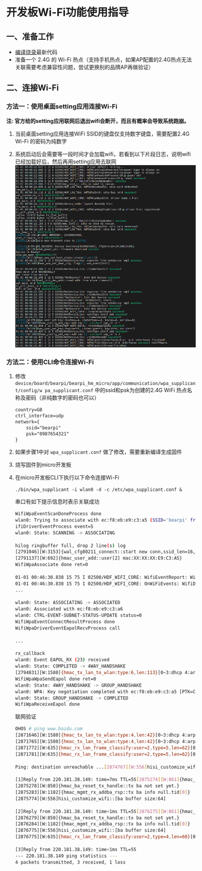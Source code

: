 # 开发板Wi-Fi功能使用指导

## 一、准备工作

- [编译烧录](BearPi-HM_Micro开发板编译调试.md)最新代码
- 准备一个 2.4G 的 Wi-Fi 热点（支持手机热点，如果AP配置的2.4G热点无法关联需要考虑兼容性问题，尝试更换别的品牌AP再做验证）

## 二、连接Wi-Fi

### 方法一：使用桌面setting应用连接Wi-Fi

**注: 官方给的setting应用联网后退出wifi会断开，而且有概率会导致系统跑崩。**

1. 当前桌面setting应用连接WiFi SSID的键盘仅支持数字键盘，需要配置2.4G Wi-Fi 的密码为纯数字

2. 系统启动后会需要等一段时间才会加载wifi，若看到以下片段日志，说明wifi已经加载好后，然后再用setting应用去联网
![](figures/wifi加载成功.png)


### 方法二：使用CLI命令连接Wi-Fi


1. 修改`device/board/bearpi/bearpi_hm_micro/app/communication/wpa_supplicant/config/w
pa_supplicant.conf` 中的ssid和psk为创建的2.4G WiFi 热点名称及密码（非纯数字的密码也可以）

    ```
    country=GB
    ctrl_interface=udp
    network={
        ssid="bearpi"
        psk="0987654321"
    }
    ```

2. 如果步骤1中对 `wpa_supplicant.conf` 做了修改，需要重新编译生成固件
3. 烧写固件到micro开发板
2. 在micro开发板CLI下执行以下命令连接Wi-Fi
    ```
    ./bin/wpa_supplicant -i wlan0 -d -c /etc/wpa_supplicant.conf &
    ```

    串口有如下提示信息时表示关联成功
    ```sh
    WifiWpaEventScanDoneProcess done
    wlan0: Trying to associate with ec:f8:eb:e9:c3:a5 (SSID='bearpi' freq=2447 MHz)
    ifiDriverEventProcess event=5
    wlan0: State: SCANNING -> ASSOCIATING

    hilog ringbuffer full, drop 2 line(s) log
    [2791046][W:3153]{wal_cfg80211_connect::start new conn,ssid_len=16,auth_type=0,privacy=1,mfp=0}
    [2791137][W:692]{hmac_user_add::user[2] mac:XX:XX:XX:E9:C3:A5}
    WifiWpaAssociate done ret=0

    01-01 00:46:30.838 15 75 I 02500/HDF_WIFI_CORE: WifiEventReport: WifiEventReport send event = 5, ifName = wlan0
    01-01 00:46:30.838 15 75 I 02500/HDF_WIFI_CORE: OnWiFiEvents: WifiDriverEventProcess event=5
    ...

    wlan0: State: ASSOCIATING -> ASSOCIATED
    wlan0: Associated with ec:f8:eb:e9:c3:a6
    wlan0: CTRL-EVENT-SUBNET-STATUS-UPDATE status=0
    WifiWpaEventConnectResultProcess done
    WifiWpaDriverEventEapolRecvProcess call

    ...

    rx_callback
    wlan0: Event EAPOL_RX (23) received
    wlan0: State: COMPLETED -> 4WAY_HANDSHAKE
    [2794831][W:1580]{hmac_tx_lan_to_wlan:type:6,len:113}[0~3:dhcp 4:arp_req 5:arp_rsp 6:eapol]
    WifiWpaWpaSendEapol done ret=0
    wlan0: State: 4WAY_HANDSHAKE -> GROUP_HANDSHAKE
    wlan0: WPA: Key negotiation completed with ec:f8:eb:e9:c3:a5 [PTK=CCMP GTK=TKIP]
    wlan0: State: GROUP_HANDSHAKE -> COMPLETED
    WifiWpaReceiveEapol done

    ```

    联网验证
    ```sh
    OHOS # ping www.baidu.com
    [2871646][W:1580]{hmac_tx_lan_to_wlan:type:4,len:42}[0~3:dhcp 4:arp_req 5:arp_rsp 6:eapol]
    [2871765][W:1580]{hmac_tx_lan_to_wlan:type:4,len:42}[0~3:dhcp 4:arp_req 5:arp_rsp 6:eapol]
    [2871772][W:635]{hmac_rx_lan_frame_classify:user=2,type=5,len=62}[0~3dhcp 4arp_req 5arp_rsp 6eapol]
    [2871781][W:635]{hmac_rx_lan_frame_classify:user=2,type=5,len=62}[0~3dhcp 4arp_req 5arp_rsp 6eapol]

    Ping: destination unreachable ...[2874767][W:556]hisi_customize_wifi::[ba buffer size:64]

    [1]Reply from 220.181.38.149: time=7ms TTL=55[2875274][W:861]{hmac_mgmt_tx_delba:tid=0 ba_tx_info null}
    [2875278][W:850]{hmac_ba_reset_tx_handle::tx ba not set yet.}
    [2875283][W:1182]{hmac_mgmt_rx_addba_rsp::tx ba info null.tid[0]}
    [2875774][W:556]hisi_customize_wifi::[ba buffer size:64]

    [2]Reply from 220.181.38.149: time<1ms TTL=55[2876275][W:861]{hmac_mgmt_tx_delba:tid=0 ba_tx_info null}
    [2876279][W:850]{hmac_ba_reset_tx_handle::tx ba not set yet.}
    [2876284][W:1182]{hmac_mgmt_rx_addba_rsp::tx ba info null.tid[0]}
    [2876775][W:556]hisi_customize_wifi::[ba buffer size:64]
    [2876775][W:635]{hmac_rx_lan_frame_classify:user=2,type=4,len=60}[0~3dhcp 4arp_req 5arp_rsp 6eapol]

    [3]Reply from 220.181.38.149: time<1ms TTL=55
    --- 220.181.38.149 ping statistics ---
    4 packets transmitted, 3 received, 1 loss

    ```